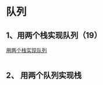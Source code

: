 # 队列

## 1、用两个栈实现队列（19）

[用两个栈实现队列](https://www.nowcoder.com/practice/54275ddae22f475981afa2244dd448c6?tpId=13&tqId=11158&tPage=1&rp=1&ru=/ta/coding-interviews&qru=/ta/coding-interviews/question-ranking)

```java

```



## 2、 用两个队列实现栈

```java

```

